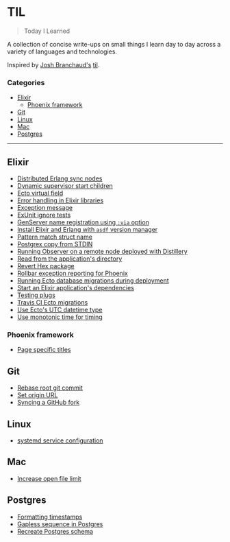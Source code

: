 # TIL

> Today I Learned

A collection of concise write-ups on small things I learn day to day across a
variety of languages and technologies.

Inspired by [Josh Branchaud's](https://github.com/jbranchaud) [til](https://github.com/jbranchaud/til).

### Categories

- [Elixir](#elixir)
  - [Phoenix framework](#phoenix-framework)
- [Git](#git)
- [Linux](#linux)
- [Mac](#mac)
- [Postgres](#postgres)

---

## Elixir

- [Distributed Erlang sync nodes](elixir/distributed-erlang-sync-nodes.md)
- [Dynamic supervisor start children](elixir/dynamic-supervisor-start-children.md)
- [Ecto virtual field](elixir/ecto-virtual-field.md)
- [Error handling in Elixir libraries](elixir/error-handling-in-libraries.md)
- [Exception message](elixir/exception-message.md)
- [ExUnit ignore tests](elixir/exunit-ignore-tests.md)
- [GenServer name registration using `:via` option](elixir/genserver-name-registration.md)
- [Install Elixir and Erlang with `asdf` version manager](elixir/install-elixir-with-asdf.md)
- [Pattern match struct name](elixir/pattern-match-struct-name.md)
- [Postgrex copy from STDIN](elixir/postgrex-copy-from-stdin.md)
- [Running Observer on a remote node deployed with Distillery](elixir/remote-observer-distillery-release.md)
- [Read from the application's directory](elixir/path-from-app-dir.md)
- [Revert Hex package](elixir/revert-hex-package.md)
- [Rollbar exception reporting for Phoenix](elixir/rollbar-exception-reporting-for-phoenix.md)
- [Running Ecto database migrations during deployment](elixir/running-ecto-migrations-during-deployment.md)
- [Start an Elixir application's dependencies](elixir/start-application-dependencies.md)
- [Testing plugs](elixir/testing-plugs.md)
- [Travis CI Ecto migrations](elixir/travis-ci-ecto-migrations.md)
- [Use Ecto's UTC datetime type](elixir/use-ecto-utc-datetime.md)
- [Use monotonic time for timing](elixir/monotonic-time.md)

### Phoenix framework

- [Page specific titles](phoenix-framework/page-specific-titles.md)

## Git

- [Rebase root git commit](git/rebase-root-commit.md)
- [Set origin URL](git/set-origin-url.md)
- [Syncing a GitHub fork](git/syncing-a-github-fork.md)

## Linux

- [systemd service configuration](linux/systemd-service-configuration.md)

## Mac

- [Increase open file limit](mac/increase-open-file-limit.md)

## Postgres

- [Formatting timestamps](postgres/formatting-timestamps.md)
- [Gapless sequence in Postgres](postgres/gapless-sequence.md)
- [Recreate Postgres schema](postgres/recreate-postgres-schema.md)
